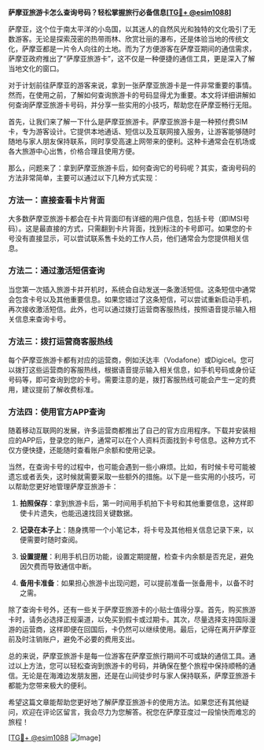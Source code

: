 **萨摩亚旅游卡怎么查询号码？轻松掌握旅行必备信息[[TG💪+ @esim1088](https://t.me/s/esim1088)]**

萨摩亚，这个位于南太平洋的小岛国，以其迷人的自然风光和独特的文化吸引了无数游客。无论是探索茂密的热带雨林、欣赏壮丽的瀑布，还是体验当地的传统文化，萨摩亚都是一片令人向往的土地。而为了方便游客在萨摩亚期间的通信需求，萨摩亚政府推出了“萨摩亚旅游卡”，这不仅是一种便捷的通信工具，更是深入了解当地文化的窗口。

对于计划前往萨摩亚的游客来说，拿到一张萨摩亚旅游卡是一件非常重要的事情。然而，在使用之前，了解如何查询旅游卡的号码显得尤为重要。本文将详细讲解如何查询萨摩亚旅游卡号码，并分享一些实用的小技巧，帮助您在萨摩亚畅行无阻。

首先，让我们来了解一下什么是萨摩亚旅游卡。萨摩亚旅游卡是一种预付费SIM卡，专为游客设计。它提供本地通话、短信以及互联网接入服务，让游客能够随时随地与家人朋友保持联系，同时享受高速上网带来的便利。这种卡通常会在机场或各大旅游中心出售，价格合理且使用方便。

那么，问题来了：拿到萨摩亚旅游卡后，如何查询它的号码呢？其实，查询号码的方法非常简单，主要可以通过以下几种方式实现：

### 方法一：直接查看卡片背面

大多数萨摩亚旅游卡都会在卡片背面印有详细的用户信息，包括卡号（即IMSI号码）。这是最直接的方式，只需翻到卡片背面，找到标注的卡号即可。如果您的卡号没有直接显示，可以尝试联系售卡处的工作人员，他们通常会为您提供相关信息。

### 方法二：通过激活短信查询

当您第一次插入旅游卡并开机时，系统会自动发送一条激活短信。这条短信中通常会包含卡号以及其他重要信息。如果您错过了这条短信，可以尝试重新启动手机，再次接收激活短信。此外，也可以通过拨打运营商客服热线，按照语音提示输入相关信息来查询卡号。

### 方法三：拨打运营商客服热线

每个萨摩亚旅游卡都有对应的运营商，例如沃达丰（Vodafone）或Digicel。您可以拨打这些运营商的客服热线，根据语音提示输入相关信息，如手机号码或身份证号码等，即可查询到您的卡号。需要注意的是，拨打客服热线可能会产生一定的费用，建议提前了解收费标准。

### 方法四：使用官方APP查询

随着移动互联网的发展，许多运营商都推出了自己的官方应用程序。下载并安装相应的APP后，登录您的账户，通常可以在个人资料页面找到卡号信息。这种方式不仅方便快捷，还能随时查看账户余额和使用记录。

当然，在查询卡号的过程中，也可能会遇到一些小麻烦。比如，有时候卡号可能被遗忘或者丢失，这时候就需要采取一些额外的措施。以下是一些实用的小技巧，可以帮助您更好地管理萨摩亚旅游卡：

1. **拍照保存**：拿到旅游卡后，第一时间用手机拍下卡号和其他重要信息，这样即使卡片遗失，也能迅速找回关键数据。
   
2. **记录在本子上**：随身携带一个小笔记本，将卡号及其他相关信息记录下来，以便需要时随时查阅。

3. **设置提醒**：利用手机日历功能，设置定期提醒，检查卡内余额是否充足，避免因欠费而导致通信中断。

4. **备用卡准备**：如果担心旅游卡出现问题，可以提前准备一张备用卡，以备不时之需。

除了查询卡号外，还有一些关于萨摩亚旅游卡的小贴士值得分享。首先，购买旅游卡时，请务必选择正规渠道，以免买到假卡或过期卡。其次，尽量选择支持国际漫游的运营商，这样即便在回国后，卡仍然可以继续使用。最后，记得在离开萨摩亚前及时注销账户，避免不必要的费用支出。

总的来说，萨摩亚旅游卡是每一位游客在萨摩亚旅行期间不可或缺的通信工具。通过以上方法，您可以轻松查询到旅游卡的号码，并确保在整个旅程中保持顺畅的通信。无论是在海滩边发朋友圈，还是在山间徒步时与家人保持联系，萨摩亚旅游卡都能为您带来极大的便利。

希望这篇文章能帮助您更好地了解萨摩亚旅游卡的使用方法。如果您还有其他疑问，欢迎在评论区留言，我会尽力为您解答。祝您在萨摩亚度过一段愉快而难忘的旅程！

[[TG💪+ @esim1088](https://t.me/s/esim1088) ![Image](https://i.postimg.cc/4NQfJmqS/Snipaste-2025-05-13-00-14-12.png)]